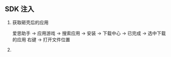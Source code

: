 ## SDK 注入



1. 获取砸壳后的应用

   爱思助手 -> 应用游戏 -> 搜索应用 -> 安装 -> 下载中心 -> 已完成 -> 选中下载的应用 右键 -> 打开文件位置

2. 

